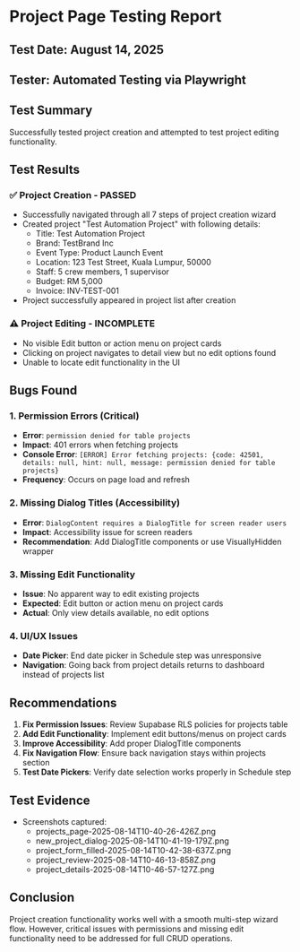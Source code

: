 # Project Page Testing Report

## Test Date: August 14, 2025
## Tester: Automated Testing via Playwright

## Test Summary
Successfully tested project creation and attempted to test project editing functionality.

## Test Results

### ✅ Project Creation - PASSED
- Successfully navigated through all 7 steps of project creation wizard
- Created project "Test Automation Project" with following details:
  - Title: Test Automation Project  
  - Brand: TestBrand Inc
  - Event Type: Product Launch Event
  - Location: 123 Test Street, Kuala Lumpur, 50000
  - Staff: 5 crew members, 1 supervisor
  - Budget: RM 5,000
  - Invoice: INV-TEST-001
- Project successfully appeared in project list after creation

### ⚠️ Project Editing - INCOMPLETE
- No visible Edit button or action menu on project cards
- Clicking on project navigates to detail view but no edit options found
- Unable to locate edit functionality in the UI

## Bugs Found

### 1. Permission Errors (Critical)
- **Error**: `permission denied for table projects` 
- **Impact**: 401 errors when fetching projects
- **Console Error**: `[ERROR] Error fetching projects: {code: 42501, details: null, hint: null, message: permission denied for table projects}`
- **Frequency**: Occurs on page load and refresh

### 2. Missing Dialog Titles (Accessibility)
- **Error**: `DialogContent requires a DialogTitle for screen reader users`
- **Impact**: Accessibility issue for screen readers
- **Recommendation**: Add DialogTitle components or use VisuallyHidden wrapper

### 3. Missing Edit Functionality
- **Issue**: No apparent way to edit existing projects
- **Expected**: Edit button or action menu on project cards
- **Actual**: Only view details available, no edit options

### 4. UI/UX Issues
- **Date Picker**: End date picker in Schedule step was unresponsive
- **Navigation**: Going back from project details returns to dashboard instead of projects list

## Recommendations

1. **Fix Permission Issues**: Review Supabase RLS policies for projects table
2. **Add Edit Functionality**: Implement edit buttons/menus on project cards
3. **Improve Accessibility**: Add proper DialogTitle components
4. **Fix Navigation Flow**: Ensure back navigation stays within projects section
5. **Test Date Pickers**: Verify date selection works properly in Schedule step

## Test Evidence
- Screenshots captured:
  - projects_page-2025-08-14T10-40-26-426Z.png
  - new_project_dialog-2025-08-14T10-41-19-179Z.png
  - project_form_filled-2025-08-14T10-42-38-637Z.png
  - project_review-2025-08-14T10-46-13-858Z.png
  - project_details-2025-08-14T10-46-57-127Z.png

## Conclusion
Project creation functionality works well with a smooth multi-step wizard flow. However, critical issues with permissions and missing edit functionality need to be addressed for full CRUD operations.